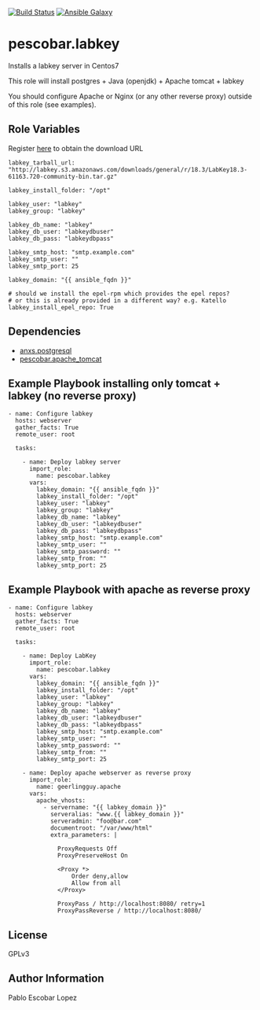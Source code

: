 [![Build Status](https://travis-ci.org/pescobar/ansible-role-labkey.svg?branch=master)](https://travis-ci.org/pescobar/ansible-role-labkey)
[![Ansible Galaxy](https://img.shields.io/badge/galaxy-pescobar.labkey-blue.svg)](https://galaxy.ansible.com/pescobar/labkey)

pescobar.labkey
=========

Installs a labkey server in Centos7

This role will install postgres + Java (openjdk) + Apache tomcat + labkey

You should configure Apache or Nginx (or any other reverse proxy) outside of this role (see examples).


Role Variables
--------------

Register [here](https://www.labkey.com/products-services/labkey-server/download-community-edition/) to obtain
the download URL


```
labkey_tarball_url: "http://labkey.s3.amazonaws.com/downloads/general/r/18.3/LabKey18.3-61163.720-community-bin.tar.gz"

labkey_install_folder: "/opt"

labkey_user: "labkey"
labkey_group: "labkey"

labkey_db_name: "labkey"
labkey_db_user: "labkeydbuser"
labkey_db_pass: "labkeydbpass"

labkey_smtp_host: "smtp.example.com"
labkey_smtp_user: ""
labkey_smtp_port: 25

labkey_domain: "{{ ansible_fqdn }}"

# should we install the epel-rpm which provides the epel repos?
# or this is already provided in a different way? e.g. Katello
labkey_install_epel_repo: True
```

Dependencies
------------

- [anxs.postgresql](https://galaxy.ansible.com/ANXS/postgresql)
- [pescobar.apache_tomcat](https://galaxy.ansible.com/pescobar/apache_tomcat)


Example Playbook installing only tomcat + labkey (no reverse proxy)
----------------
```
- name: Configure labkey
  hosts: webserver
  gather_facts: True
  remote_user: root

  tasks:

    - name: Deploy labkey server
      import_role:
        name: pescobar.labkey
      vars:
        labkey_domain: "{{ ansible_fqdn }}"
        labkey_install_folder: "/opt"
        labkey_user: "labkey"
        labkey_group: "labkey"
        labkey_db_name: "labkey"
        labkey_db_user: "labkeydbuser"
        labkey_db_pass: "labkeydbpass"
        labkey_smtp_host: "smtp.example.com"
        labkey_smtp_user: ""
        labkey_smtp_password: ""
        labkey_smtp_from: ""
        labkey_smtp_port: 25
```

Example Playbook with apache as reverse proxy
-------------------

```
- name: Configure labkey
  hosts: webserver
  gather_facts: True
  remote_user: root

  tasks:
    
    - name: Deploy LabKey
      import_role:
        name: pescobar.labkey
      vars:
        labkey_domain: "{{ ansible_fqdn }}"
        labkey_install_folder: "/opt"
        labkey_user: "labkey"
        labkey_group: "labkey"
        labkey_db_name: "labkey"
        labkey_db_user: "labkeydbuser"
        labkey_db_pass: "labkeydbpass"
        labkey_smtp_host: "smtp.example.com"
        labkey_smtp_user: ""
        labkey_smtp_password: ""
        labkey_smtp_from: ""
        labkey_smtp_port: 25

    - name: Deploy apache webserver as reverse proxy
      import_role:
        name: geerlingguy.apache
      vars:
        apache_vhosts:
          - servername: "{{ labkey_domain }}"
            serveralias: "www.{{ labkey_domain }}"
            serveradmin: "foo@bar.com"
            documentroot: "/var/www/html"
            extra_parameters: |

              ProxyRequests Off
              ProxyPreserveHost On

              <Proxy *>
                  Order deny,allow
                  Allow from all
              </Proxy>

              ProxyPass / http://localhost:8080/ retry=1
              ProxyPassReverse / http://localhost:8080/
```          

License
-------

GPLv3

Author Information
------------------

Pablo Escobar Lopez
